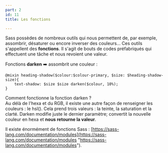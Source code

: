 ```yaml
---
part: 2
id: 11
title: Les fonctions

---
```

Sass possèdes de nombreux outils qui nous permettent de, par exemple, assombrir, désaturer ou encore inverser des couleurs... Ces outils s'appellent des **fonctions**. Il s'agit de bouts de codes préfabriqués qui effectuent une tâche et nous revoient une valeur.

Fonctions **darken** ➡️ assombrit une couleur :

    @mixin heading-shadow($colour:$colour-primary, $size: $heading-shadow-size){
        text-shadow: $size $size darken($colour, 10%);
    }

Comment fonctionne la fonction darken ?  
Au délà de l'hexa et du RGB, il existe une autre façon de renseigner les couleurs : le hsl(). Cela prend trois valeurs : la teinte, la saturation et la clarté. Darken modifie juste le dernier paramètre; convertit la nouvelle couleur en hexa et **nous retourne la valeur**.

Il existe énormément de fonctions Sass : [https://sass-lang.com/documentation/modules](https://sass-lang.com/documentation/modules "https://sass-lang.com/documentation/modules").